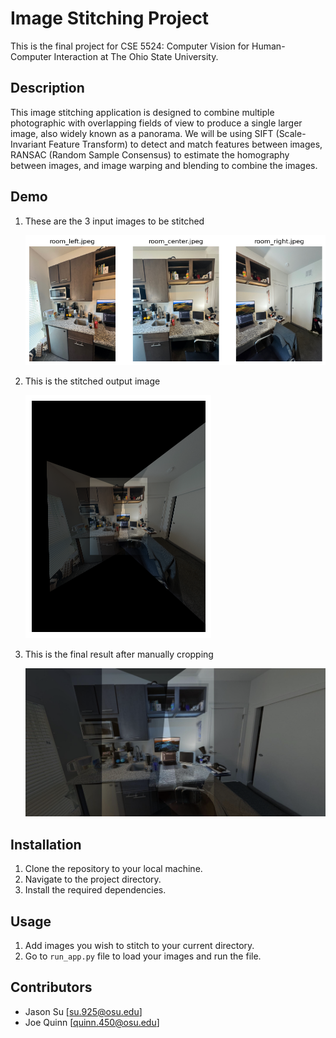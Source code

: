 # Image Stitching Project

This is the final project for CSE 5524: Computer Vision for Human-Computer Interaction at The Ohio State University.

## Description

This image stitching application is designed to combine multiple photographic with overlapping fields of view to produce a single larger image, also widely known as a panorama. We will be using SIFT (Scale-Invariant Feature Transform) to detect and match features between images, RANSAC (Random Sample Consensus) to estimate the homography between images, and image warping and blending to combine the images.

## Demo

1. These are the 3 input images to be stitched

    ![These are the 3 input images to be stitched](inputs.png)

2. This is the stitched output image

    ![This is the stitched output image](output.png)

3. This is the final result after manually cropping

    ![This is the final result after manually cropping](final_result.png)

## Installation

1. Clone the repository to your local machine.
2. Navigate to the project directory.
3. Install the required dependencies.

## Usage

1. Add images you wish to stitch to your current directory.
2. Go to `run_app.py` file to load your images and run the file.

## Contributors

- Jason Su [su.925@osu.edu]
- Joe Quinn [quinn.450@osu.edu]
